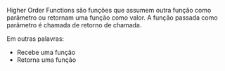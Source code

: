 Higher Order Functions são funções que assumem outra função como parâmetro ou retornam uma função como valor. A função passada como parâmetro
é chamada de retorno de chamada.

Em outras palavras:

- Recebe uma função
- Retorna uma função

